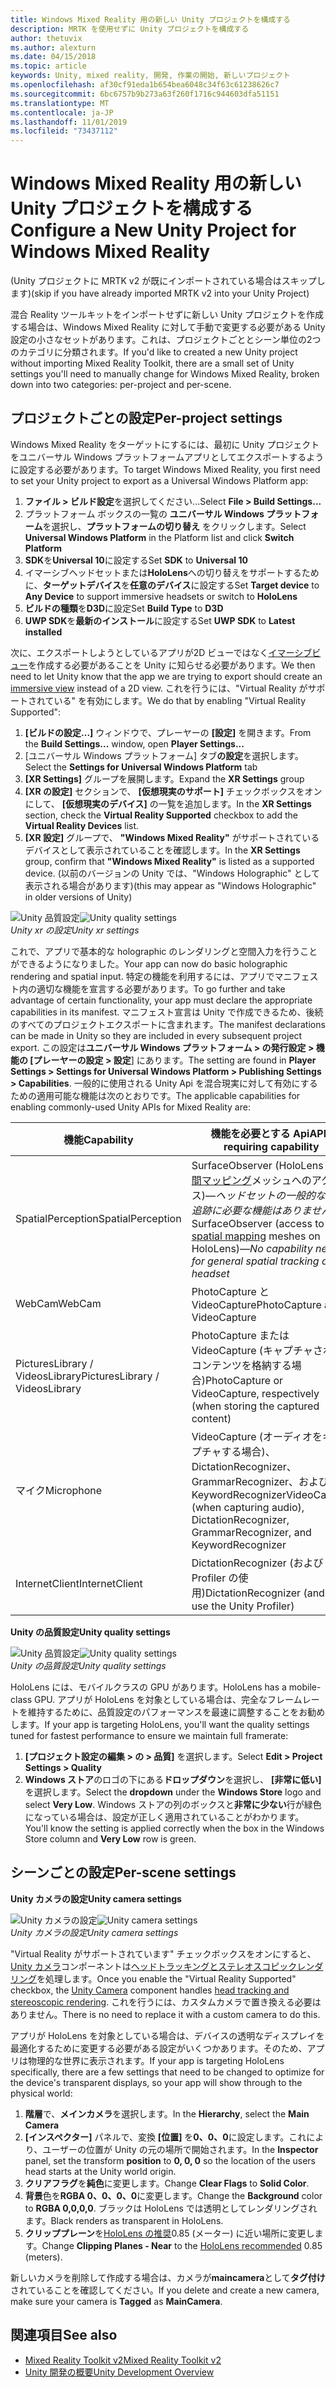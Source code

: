 ```yaml
---
title: Windows Mixed Reality 用の新しい Unity プロジェクトを構成する
description: MRTK を使用せずに Unity プロジェクトを構成する
author: thetuvix
ms.author: alexturn
ms.date: 04/15/2018
ms.topic: article
keywords: Unity, mixed reality, 開発, 作業の開始, 新しいプロジェクト
ms.openlocfilehash: af30cf91eda1b654bea6048c34f63c61238626c7
ms.sourcegitcommit: 6bc6757b9b273a63f260f1716c944603dfa51151
ms.translationtype: MT
ms.contentlocale: ja-JP
ms.lasthandoff: 11/01/2019
ms.locfileid: "73437112"
---
```

# <a name="configure-a-new-unity-project-for-windows-mixed-reality"></a><span data-ttu-id="71f67-104">Windows Mixed Reality 用の新しい Unity プロジェクトを構成する</span><span class="sxs-lookup"><span data-stu-id="71f67-104">Configure a New Unity Project for Windows Mixed Reality</span></span> 

<span data-ttu-id="71f67-105">(Unity プロジェクトに MRTK v2 が既にインポートされている場合はスキップします)</span><span class="sxs-lookup"><span data-stu-id="71f67-105">(skip if you have already imported MRTK v2 into your Unity Project)</span></span>

<span data-ttu-id="71f67-106">混合 Reality ツールキットをインポートせずに新しい Unity プロジェクトを作成する場合は、Windows Mixed Reality に対して手動で変更する必要がある Unity 設定の小さなセットがあります。これは、プロジェクトごととシーン単位の2つのカテゴリに分類されます。</span><span class="sxs-lookup"><span data-stu-id="71f67-106">If you'd like to created a new Unity project without importing Mixed Reality Toolkit, there are a small set of Unity settings you'll need to manually change for Windows Mixed Reality, broken down into two categories: per-project and per-scene.</span></span>

## <a name="per-project-settings"></a><span data-ttu-id="71f67-107">プロジェクトごとの設定</span><span class="sxs-lookup"><span data-stu-id="71f67-107">Per-project settings</span></span>

<span data-ttu-id="71f67-108">Windows Mixed Reality をターゲットにするには、最初に Unity プロジェクトをユニバーサル Windows プラットフォームアプリとしてエクスポートするように設定する必要があります。</span><span class="sxs-lookup"><span data-stu-id="71f67-108">To target Windows Mixed Reality, you first need to set your Unity project to export as a Universal Windows Platform app:</span></span> 
1. <span data-ttu-id="71f67-109">**ファイル > ビルド設定**を選択してください...</span><span class="sxs-lookup"><span data-stu-id="71f67-109">Select **File > Build Settings...**</span></span>
2. <span data-ttu-id="71f67-110">プラットフォーム ボックスの一覧の **ユニバーサル Windows プラットフォーム**を選択し、**プラットフォームの切り替え** をクリックします。</span><span class="sxs-lookup"><span data-stu-id="71f67-110">Select **Universal Windows Platform** in the Platform list and click **Switch Platform**</span></span>
3. <span data-ttu-id="71f67-111">**SDK**を**Universal 10**に設定する</span><span class="sxs-lookup"><span data-stu-id="71f67-111">Set **SDK** to **Universal 10**</span></span>
4. <span data-ttu-id="71f67-112">イマーシブヘッドセットまたは**HoloLens**への切り替えをサポートするために、**ターゲットデバイス**を**任意のデバイス**に設定する</span><span class="sxs-lookup"><span data-stu-id="71f67-112">Set **Target device** to **Any Device** to support immersive headsets or switch to **HoloLens**</span></span>
5. <span data-ttu-id="71f67-113">**ビルドの種類**を**D3D**に設定</span><span class="sxs-lookup"><span data-stu-id="71f67-113">Set **Build Type** to **D3D**</span></span>
6. <span data-ttu-id="71f67-114">**UWP SDK**を**最新のインストール**に設定する</span><span class="sxs-lookup"><span data-stu-id="71f67-114">Set **UWP SDK** to **Latest installed**</span></span>

<span data-ttu-id="71f67-115">次に、エクスポートしようとしているアプリが2D ビューではなく[イマーシブビュー](app-views.md)を作成する必要があることを Unity に知らせる必要があります。</span><span class="sxs-lookup"><span data-stu-id="71f67-115">We then need to let Unity know that the app we are trying to export should create an [immersive view](app-views.md) instead of a 2D view.</span></span> <span data-ttu-id="71f67-116">これを行うには、"Virtual Reality がサポートされている" を有効にします。</span><span class="sxs-lookup"><span data-stu-id="71f67-116">We do that by enabling "Virtual Reality Supported":</span></span>
1. <span data-ttu-id="71f67-117">**[ビルドの設定...]** ウィンドウで、プレーヤーの **[設定]** を開きます。</span><span class="sxs-lookup"><span data-stu-id="71f67-117">From the **Build Settings...** window, open **Player Settings...**</span></span>
2. <span data-ttu-id="71f67-118">[ユニバーサル Windows プラットフォーム] タブ**の設定**を選択します。</span><span class="sxs-lookup"><span data-stu-id="71f67-118">Select the **Settings for Universal Windows Platform** tab</span></span>
3. <span data-ttu-id="71f67-119">**[XR Settings]** グループを展開します。</span><span class="sxs-lookup"><span data-stu-id="71f67-119">Expand the **XR Settings** group</span></span>
4. <span data-ttu-id="71f67-120">**[XR の設定]** セクションで、 **[仮想現実のサポート]** チェックボックスをオンにして、 **[仮想現実のデバイス]** の一覧を追加します。</span><span class="sxs-lookup"><span data-stu-id="71f67-120">In the **XR Settings** section, check the **Virtual Reality Supported** checkbox to add the **Virtual Reality Devices** list.</span></span>
5. <span data-ttu-id="71f67-121">**[XR 設定]** グループで、 **"Windows Mixed Reality"** がサポートされているデバイスとして表示されていることを確認します。</span><span class="sxs-lookup"><span data-stu-id="71f67-121">In the **XR Settings** group, confirm that **"Windows Mixed Reality"** is listed as a supported device.</span></span> <span data-ttu-id="71f67-122">(以前のバージョンの Unity では、"Windows Holographic" として表示される場合があります)</span><span class="sxs-lookup"><span data-stu-id="71f67-122">(this may appear as "Windows Holographic" in older versions of Unity)</span></span>

<span data-ttu-id="71f67-123">![Unity 品質設定](images/getting-started-unity-quality-settings.jpg)</span><span class="sxs-lookup"><span data-stu-id="71f67-123">![Unity quality settings](images/getting-started-unity-quality-settings.jpg)</span></span><br>
<span data-ttu-id="71f67-124">*Unity xr の設定*</span><span class="sxs-lookup"><span data-stu-id="71f67-124">*Unity xr settings*</span></span>

<span data-ttu-id="71f67-125">これで、アプリで基本的な holographic のレンダリングと空間入力を行うことができるようになりました。</span><span class="sxs-lookup"><span data-stu-id="71f67-125">Your app can now do basic holographic rendering and spatial input.</span></span> <span data-ttu-id="71f67-126">特定の機能を利用するには、アプリでマニフェスト内の適切な機能を宣言する必要があります。</span><span class="sxs-lookup"><span data-stu-id="71f67-126">To go further and take advantage of certain functionality, your app must declare the appropriate capabilities in its manifest.</span></span> <span data-ttu-id="71f67-127">マニフェスト宣言は Unity で作成できるため、後続のすべてのプロジェクトエクスポートに含まれます。</span><span class="sxs-lookup"><span data-stu-id="71f67-127">The manifest declarations can be made in Unity so they are included in every subsequent project export.</span></span> <span data-ttu-id="71f67-128">この設定は**ユニバーサル Windows プラットフォーム > の発行設定 > 機能の [プレーヤーの設定 > 設定**] にあります。</span><span class="sxs-lookup"><span data-stu-id="71f67-128">The setting are found in **Player Settings > Settings for Universal Windows Platform > Publishing Settings > Capabilities**.</span></span> <span data-ttu-id="71f67-129">一般的に使用される Unity Api を混合現実に対して有効にするための適用可能な機能は次のとおりです。</span><span class="sxs-lookup"><span data-stu-id="71f67-129">The applicable capabilities for enabling commonly-used Unity APIs for Mixed Reality are:</span></span>

|  <span data-ttu-id="71f67-130">機能</span><span class="sxs-lookup"><span data-stu-id="71f67-130">Capability</span></span>  |  <span data-ttu-id="71f67-131">機能を必要とする Api</span><span class="sxs-lookup"><span data-stu-id="71f67-131">APIs requiring capability</span></span> | 
|----------|----------|
|  <span data-ttu-id="71f67-132">SpatialPerception</span><span class="sxs-lookup"><span data-stu-id="71f67-132">SpatialPerception</span></span>  |  <span data-ttu-id="71f67-133">SurfaceObserver (HoloLens の[空間マッピング](spatial-mapping.md)メッシュへのアクセス)&mdash;*ヘッドセットの一般的な空間追跡に必要な機能はありません*</span><span class="sxs-lookup"><span data-stu-id="71f67-133">SurfaceObserver (access to [spatial mapping](spatial-mapping.md) meshes on HoloLens)&mdash;*No capability needed for general spatial tracking of the headset*</span></span> | 
|  <span data-ttu-id="71f67-134">WebCam</span><span class="sxs-lookup"><span data-stu-id="71f67-134">WebCam</span></span>  |  <span data-ttu-id="71f67-135">PhotoCapture と VideoCapture</span><span class="sxs-lookup"><span data-stu-id="71f67-135">PhotoCapture and VideoCapture</span></span> | 
|  <span data-ttu-id="71f67-136">PicturesLibrary / VideosLibrary</span><span class="sxs-lookup"><span data-stu-id="71f67-136">PicturesLibrary / VideosLibrary</span></span>  |  <span data-ttu-id="71f67-137">PhotoCapture または VideoCapture (キャプチャされたコンテンツを格納する場合)</span><span class="sxs-lookup"><span data-stu-id="71f67-137">PhotoCapture or VideoCapture, respectively (when storing the captured content)</span></span> | 
|  <span data-ttu-id="71f67-138">マイク</span><span class="sxs-lookup"><span data-stu-id="71f67-138">Microphone</span></span>  |  <span data-ttu-id="71f67-139">VideoCapture (オーディオをキャプチャする場合)、DictationRecognizer、GrammarRecognizer、および KeywordRecognizer</span><span class="sxs-lookup"><span data-stu-id="71f67-139">VideoCapture (when capturing audio), DictationRecognizer, GrammarRecognizer, and KeywordRecognizer</span></span> | 
|  <span data-ttu-id="71f67-140">InternetClient</span><span class="sxs-lookup"><span data-stu-id="71f67-140">InternetClient</span></span>  |  <span data-ttu-id="71f67-141">DictationRecognizer (および Unity Profiler の使用)</span><span class="sxs-lookup"><span data-stu-id="71f67-141">DictationRecognizer (and to use the Unity Profiler)</span></span> | 

<span data-ttu-id="71f67-142">**Unity の品質設定**</span><span class="sxs-lookup"><span data-stu-id="71f67-142">**Unity quality settings**</span></span>

<span data-ttu-id="71f67-143">![Unity 品質設定](images/getting-started-unity-quality-settings.jpg)</span><span class="sxs-lookup"><span data-stu-id="71f67-143">![Unity quality settings](images/getting-started-unity-quality-settings.jpg)</span></span><br>
<span data-ttu-id="71f67-144">*Unity の品質設定*</span><span class="sxs-lookup"><span data-stu-id="71f67-144">*Unity quality settings*</span></span>

<span data-ttu-id="71f67-145">HoloLens には、モバイルクラスの GPU があります。</span><span class="sxs-lookup"><span data-stu-id="71f67-145">HoloLens has a mobile-class GPU.</span></span> <span data-ttu-id="71f67-146">アプリが HoloLens を対象としている場合は、完全なフレームレートを維持するために、品質設定のパフォーマンスを最速に調整することをお勧めします。</span><span class="sxs-lookup"><span data-stu-id="71f67-146">If your app is targeting HoloLens, you'll want the quality settings tuned for fastest performance to ensure we maintain full framerate:</span></span>
1. <span data-ttu-id="71f67-147">**[プロジェクト設定の編集 > の > 品質]** を選択します。</span><span class="sxs-lookup"><span data-stu-id="71f67-147">Select **Edit > Project Settings > Quality**</span></span>
2. <span data-ttu-id="71f67-148">**Windows ストア**のロゴの下にある**ドロップダウン**を選択し、 **[非常に低い]** を選択します。</span><span class="sxs-lookup"><span data-stu-id="71f67-148">Select the **dropdown** under the **Windows Store** logo and select **Very Low**.</span></span> <span data-ttu-id="71f67-149">Windows ストアの列のボックスと**非常に少ない**行が緑色になっている場合は、設定が正しく適用されていることがわかります。</span><span class="sxs-lookup"><span data-stu-id="71f67-149">You'll know the setting is applied correctly when the box in the Windows Store column and **Very Low** row is green.</span></span>

## <a name="per-scene-settings"></a><span data-ttu-id="71f67-150">シーンごとの設定</span><span class="sxs-lookup"><span data-stu-id="71f67-150">Per-scene settings</span></span>

<span data-ttu-id="71f67-151">**Unity カメラの設定**</span><span class="sxs-lookup"><span data-stu-id="71f67-151">**Unity camera settings**</span></span>

<span data-ttu-id="71f67-152">![Unity カメラの設定](images/Unitycamerasettings.png)</span><span class="sxs-lookup"><span data-stu-id="71f67-152">![Unity camera settings](images/Unitycamerasettings.png)</span></span><br>
<span data-ttu-id="71f67-153">*Unity カメラの設定*</span><span class="sxs-lookup"><span data-stu-id="71f67-153">*Unity camera settings*</span></span>

<span data-ttu-id="71f67-154">"Virtual Reality がサポートされています" チェックボックスをオンにすると、 [Unity カメラ](camera-in-unity.md)コンポーネントは[ヘッドトラッキングとステレオスコピックレンダリング](rendering.md)を処理します。</span><span class="sxs-lookup"><span data-stu-id="71f67-154">Once you enable the "Virtual Reality Supported" checkbox, the [Unity Camera](camera-in-unity.md) component handles [head tracking and stereoscopic rendering](rendering.md).</span></span> <span data-ttu-id="71f67-155">これを行うには、カスタムカメラで置き換える必要はありません。</span><span class="sxs-lookup"><span data-stu-id="71f67-155">There is no need to replace it with a custom camera to do this.</span></span>

<span data-ttu-id="71f67-156">アプリが HoloLens を対象としている場合は、デバイスの透明なディスプレイを最適化するために変更する必要がある設定がいくつかあります。そのため、アプリは物理的な世界に表示されます。</span><span class="sxs-lookup"><span data-stu-id="71f67-156">If your app is targeting HoloLens specifically, there are a few settings that need to be changed to optimize for the device's transparent displays, so your app will show through to the physical world:</span></span>
1. <span data-ttu-id="71f67-157">**階層**で、**メインカメラ**を選択します。</span><span class="sxs-lookup"><span data-stu-id="71f67-157">In the **Hierarchy**, select the **Main Camera**</span></span>
2. <span data-ttu-id="71f67-158">**[インスペクター]** パネルで、変換 **[位置]** を**0、0、0**に設定します。これにより、ユーザーの位置が Unity の元の場所で開始されます。</span><span class="sxs-lookup"><span data-stu-id="71f67-158">In the **Inspector** panel, set the transform **position** to **0, 0, 0** so the location of the users head starts at the Unity world origin.</span></span>
3. <span data-ttu-id="71f67-159">**クリアフラグ**を**純色**に変更します。</span><span class="sxs-lookup"><span data-stu-id="71f67-159">Change **Clear Flags** to **Solid Color**.</span></span>
4. <span data-ttu-id="71f67-160">**背景**色を**RGBA 0、0、0、0**に変更します。</span><span class="sxs-lookup"><span data-stu-id="71f67-160">Change the **Background** color to **RGBA 0,0,0,0**.</span></span> <span data-ttu-id="71f67-161">ブラックは HoloLens では透明としてレンダリングされます。</span><span class="sxs-lookup"><span data-stu-id="71f67-161">Black renders as transparent in HoloLens.</span></span>
5. <span data-ttu-id="71f67-162">**クリッププレーン**を[HoloLens の推奨](camera-in-unity.md#clip-planes)0.85 (メーター) に近い場所に変更します。</span><span class="sxs-lookup"><span data-stu-id="71f67-162">Change **Clipping Planes - Near** to the [HoloLens recommended](camera-in-unity.md#clip-planes) 0.85 (meters).</span></span>

<span data-ttu-id="71f67-163">新しいカメラを削除して作成する場合は、カメラが**maincamera**として**タグ付け**されていることを確認してください。</span><span class="sxs-lookup"><span data-stu-id="71f67-163">If you delete and create a new camera, make sure your camera is **Tagged** as **MainCamera**.</span></span>


## <a name="see-also"></a><span data-ttu-id="71f67-164">関連項目</span><span class="sxs-lookup"><span data-stu-id="71f67-164">See also</span></span>
* [<span data-ttu-id="71f67-165">Mixed Reality Toolkit v2</span><span class="sxs-lookup"><span data-stu-id="71f67-165">Mixed Reality Toolkit v2</span></span>](mrtk-getting-started.md)
* [<span data-ttu-id="71f67-166">Unity 開発の概要</span><span class="sxs-lookup"><span data-stu-id="71f67-166">Unity Development Overview</span></span>](unity-development-overview.md)
